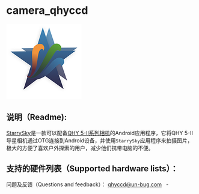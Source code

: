 # camera_qhyccd
![](https://github.com/Baigeyun/camera_qhyccd/raw/master/StarrySkyAndroid/StarrySkyAndroid/app/src/main/res/drawable/logo.png)

说明（Readme):<br>
-
[StarrySky](https://play.google.com/store/apps/details?id=com.starrysky)是一款可以配备[QHY 5-II系列相机](http://www.qhyccd.com/cn/QHY5-II.html)的Android应用程序，它将QHY 5-II导星相机通过OTG连接到Android设备，并使用`StarrySky`应用程序来拍摄图片，极大的方便了喜欢户外探索的用户，减少他们携带电脑的不便。


支持的硬件列表（Supported hardware lists）：
-




问题及反馈（Questions and feedback）：
   qhyccd@un-bug.com
   -
